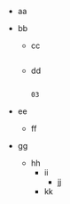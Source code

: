 - aa

- bb

  - cc

    ```

    ```

  - dd

    ```

    03
    ```

- ee
  - ff
- gg
  - hh
    - ii
      - jj
    - kk
